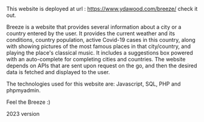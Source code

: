 This website is deployed at url : https://www.ydawood.com/breeze/ check it out.

Breeze is a website that provides several information about a city or a country entered by the user. It provides the current weather and its conditions, country population, active Covid-19 cases in this country, along with showing pictures of the most famous places in that city/country, and playing the place's classical music. It includes a suggestions box powered with an auto-complete for completing cities and countries.
The website depends on APIs that are sent upon request on the go, and then the desired data is fetched and displayed to the user.

The technologies used for this website are: Javascript, SQL, PHP and phpmyadmin.

Feel the Breeze :)

2023 version